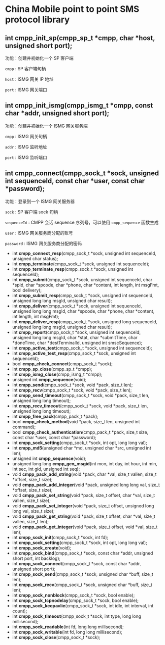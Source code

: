 # China Mobile point to point SMS protocol library 


**int cmpp_init_sp(cmpp_sp_t \*cmpp, char \*host, unsigned short port);**
--------------------------------------------------------------------------
功能：创建并初始化一个 SP 客户端

`cmpp` : SP 客户端句柄

`host` : ISMG 网关 IP 地址

`port` : ISMG 网关端口


**int cmpp_init_ismg(cmpp_ismg_t \*cmpp, const char \*addr, unsigned short port);**
------------------------------------------------------------------------------------
功能：创建并初始化一个 ISMG 网关服务端

`cmpp` : ISMG 网关句柄

`addr` : ISMG 监听地址

`port` : ISMG 监听端口

**int cmpp_connect(cmpp_sock_t \*sock, unsigned int sequenceId, const char \*user, const char \*password);**
-------------------------------------------------------------------------------------------------------------
功能：登录到一个 ISMG 网关服务器

`sock` : SP 客户端 sock 句柄

`sequenceId` : CMPP 会话 sequence 序列号，可以使用 `cmpp_sequence` 函数生成

`user` : ISMG 网关服务商分配的账号

`password` : ISMG 网关服务商分配的密码


- int **cmpp_connect_resp**(cmpp_sock_t *sock, unsigned int sequenceId, unsigned char status);
- int **cmpp_terminate**(cmpp_sock_t *sock, unsigned int sequenceId);
- int **cmpp_terminate_resp**(cmpp_sock_t *sock, unsigned int sequenceId);
- int **cmpp_submit**(cmpp_sock_t *sock, unsigned int sequenceId, char *spid, char *spcode, char *phone, char *content, int length, int msgFmt, bool delivery);
- int **cmpp_submit_resp**(cmpp_sock_t *sock, unsigned int sequenceId, unsigned long long msgId, unsigned char result);
- int **cmpp_deliver**(cmpp_sock_t *sock, unsigned int sequenceId, unsigned long long msgId, char *spcode, char *phone, char *content, int length, int msgFmt);
- int **cmpp_deliver_resp**(cmpp_sock_t *sock, unsigned long sequenceId, unsigned long long msgId, unsigned char result);
- int **cmpp_report**(cmpp_sock_t *sock, unsigned int sequenceId, unsigned long long msgId, char *stat, char *submitTime, char *doneTime, char *destTerminalId, unsigned int smscSequence);
- int **cmpp_active_test**(cmpp_sock_t *sock, unsigned int sequenceId);
- int **cmpp_active_test_resp**(cmpp_sock_t *sock, unsigned int sequenceId);
- bool **cmpp_check_connect**(cmpp_sock_t *sock);
- int **cmpp_sp_close**(cmpp_sp_t *cmpp);
- int **cmpp_ismg_close**(cmpp_ismg_t *cmpp);
- unsigned int **cmpp_sequence**(void);
- int **cmpp_send**(cmpp_sock_t *sock, void *pack, size_t len);
- int **cmpp_recv**(cmpp_sock_t *sock, void *pack, size_t len);
- int **cmpp_send_timeout**(cmpp_sock_t *sock, void *pack, size_t len, unsigned long long timeout);
- int **cmpp_recv_timeout**(cmpp_sock_t *sock, void *pack, size_t len, unsigned long long timeout);
- int **cmpp_free_pack**(cmpp_pack_t *pack);
- bool **cmpp_check_method**(void *pack, size_t len, unsigned int command);
- bool **cmpp_check_authentication**(cmpp_pack_t *pack, size_t size, const char *user, const char *password);
- int **cmpp_sock_setting**(cmpp_sock_t *sock, int opt, long long val);
- int **cmpp_md5**(unsigned char *md, unsigned char *src, unsigned int len);
- unsigned int **cmpp_sequence**(void);
- unsigned long long **cmpp_gen_msgid**(int mon, int day, int hour, int min, int sec, int gid, unsigned int seq);
- void **cmpp_pack_add_string**(void *pack, char *val, size_t vallen, size_t *offset, size_t size);
- void **cmpp_pack_add_integer**(void *pack, unsigned long long val, size_t *offset, size_t size);
- void **cmpp_pack_set_string**(void *pack, size_t offset, char *val, size_t vallen, size_t size);
- void **cmpp_pack_set_integer**(void *pack, size_t offset, unsigned long long val, size_t size);
- void **cmpp_pack_get_string**(void *pack, size_t offset, char *val, size_t vallen, size_t len);
- void **cmpp_pack_get_integer**(void *pack, size_t offset, void *val, size_t len);
- int **cmpp_sock_init**(cmpp_sock_t *sock, int fd);
- int **cmpp_sock_setting**(cmpp_sock_t *sock, int opt, long long val);
- int **cmpp_sock_create**(void);
- int **cmpp_sock_bind**(cmpp_sock_t *sock, const char *addr, unsigned short port, int backlog);
- int **cmpp_sock_connect**(cmpp_sock_t *sock, const char *addr, unsigned short port);
- int **cmpp_sock_send**(cmpp_sock_t *sock, unsigned char *buff, size_t len);
- int **cmpp_sock_recv**(cmpp_sock_t *sock, unsigned char *buff, size_t len);
- int **cmpp_sock_nonblock**(cmpp_sock_t *sock, bool enable);
- int **cmpp_sock_tcpnodelay**(cmpp_sock_t *sock, bool enable);
- int **cmpp_sock_keepavlie**(cmpp_sock_t *sock, int idle, int interval, int count);
- int **cmpp_sock_timeout**(cmpp_sock_t *sock, int type, long long millisecond);
- int **cmpp_sock_readable**(int fd, long long millisecond);
- int **cmpp_sock_writable**(int fd, long long millisecond);
- int **cmpp_sock_close**(cmpp_sock_t *sock);